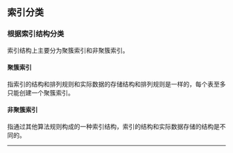 ## 索引分类

### 根据索引结构分类
索引结构上主要分为聚簇索引和非聚簇索引。
#### 聚簇索引
指索引的结构和排列规则和实际数据的存储结构和排列规则是一样的，每个表至多只能创建一个聚簇索引。
#### 非聚簇索引
指通过其他算法规则构成的一种索引结构，索引的结构和实际数据存储的结构是不同的。
***
